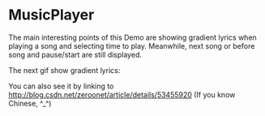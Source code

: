 # MusicPlayer

The main interesting points of this Demo are showing gradient lyrics when playing a song and selecting time to play. Meanwhile, next song or before song and pause/start are still displayed.

The next gif show gradient lyrics:






You can also see it by linking to http://blog.csdn.net/zeroonet/article/details/53455920 (If you know Chinese, ^_^)
